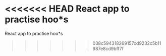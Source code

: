 <<<<<<< HEAD
React app to practise hoo*s
=======
React app to practise hoo*s
>>>>>>> 038c594318269157cd9232c5b11987e8cd9bff7f
